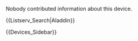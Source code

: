 Nobody contributed information about this device. 

{{Listserv_Search|Aladdin}}

{{Devices_Sidebar}}
